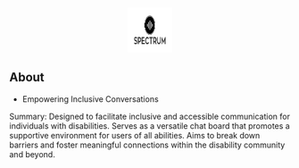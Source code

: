 <a name="readme-top"></a>

<br />
<div align="center">
  <img src="images/logo.png" alt="Logo" width="80" height="80">
</div>

## About

<ul>
  <li>
    Empowering Inclusive Conversations  
  </li>
</ul>

Summary:
Designed to facilitate inclusive and accessible communication for individuals with disabilities. Serves as a versatile chat board that promotes a supportive environment for users of all abilities. Aims to break down barriers and foster meaningful connections within the disability community and beyond.
